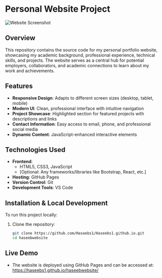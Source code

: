# Personal Website Project

![Website Screenshot](assets/images/screenshot.png) <!-- Add a screenshot if available -->

## Overview
This repository contains the source code for my personal portfolio website, showcasing my academic background, professional experience, technical skills, and projects. The website serves as a central hub for potential employers, collaborators, and academic connections to learn about my work and achievements.

## Features
- **Responsive Design**: Adapts to different screen sizes (desktop, tablet, mobile)
- **Modern UI**: Clean, professional interface with intuitive navigation
- **Project Showcase**: Highlighted section for featured projects with descriptions and links
- **Contact Information**: Easy access to email, phone, and professional social media
- **Dynamic Content**: JavaScript-enhanced interactive elements

## Technologies Used
- **Frontend**: 
  - HTML5, CSS3, JavaScript
  - [Optional: Any frameworks/libraries like Bootstrap, React, etc.]
- **Hosting**: GitHub Pages
- **Version Control**: Git
- **Development Tools**: VS Code

## Installation & Local Development
To run this project locally:
1. Clone the repository:
   ```bash
   git clone https://github.com/Haseebs1/Haseebs1.github.io.git
   cd haseebwebsite

## Live Demo
- The website is deployed using GitHub Pages and can be accessed at:
  https://haseebs1.github.io/haseebwebsite/
